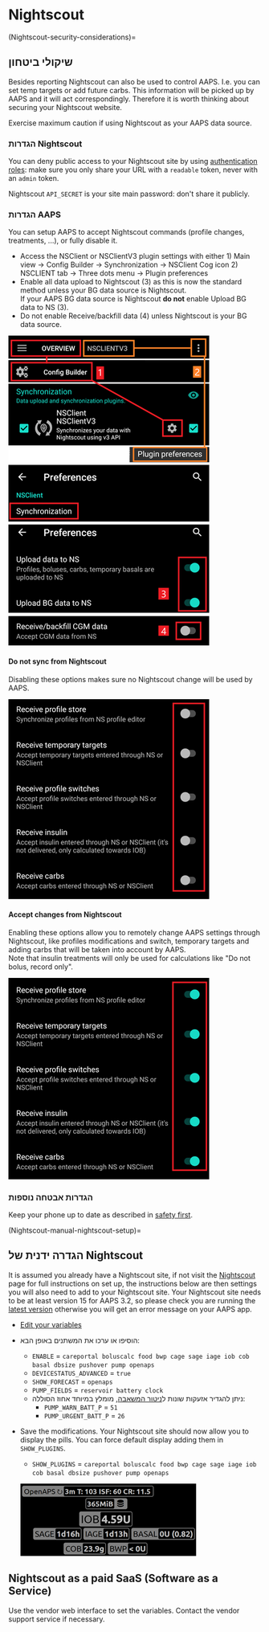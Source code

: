 # Nightscout

(Nightscout-security-considerations)=

## שיקולי ביטחון

Besides reporting Nightscout can also be used to control AAPS. I.e. you can set temp targets or add future carbs. This information will be picked up by AAPS and it will act correspondingly. Therefore it is worth thinking about securing your Nightscout website.

Exercise maximum caution if using Nightscout as your AAPS data source.

### הגדרות Nightscout

You can deny public access to your Nightscout site by using [authentication roles](https://nightscout.github.io/nightscout/security): make sure you only share your URL with a `readable` token, never with an `admin` token.

Nightscout `API_SECRET` is your site main password: don't share it publicly.

### הגדרות AAPS

You can setup AAPS to accept Nightscout commands (profile changes, treatments, ...), or fully disable it.

* Access the NSClient or NSClientV3 plugin settings with either 1) Main view -> Config Builder -> Synchronization -> NSClient Cog icon 2) NSCLIENT tab -> Three dots menu -> Plugin preferences
* Enable all data upload to Nightscout (3) as this is now the standard method unless your BG data source is Nightscout.  
  If your AAPS BG data source is Nightscout **do not** enable Upload BG data to NS (3).
* Do not enable Receive/backfill data (4) unless Nightscout is your BG data source.

![Nightscout upload only](../images/NSsafety.png)

#### Do not sync from Nightscout

Disabling these options makes sure no Nightscout change will be used by AAPS.

![Nightscout upload only](../images/NSsafety2.png)

#### Accept changes from Nightscout

Enabling these options allow you to remotely change AAPS settings through Nightscout, like profiles modifications and switch, temporary targets and adding carbs that will be taken into account by AAPS.  
Note that insulin treatments will only be used for calculations like "Do not bolus, record only".

![Nightscout upload only](../images/NSsafety3.png)

### הגדרות אבטחה נוספות

Keep your phone up to date as described in [safety first](../Getting-Started/PreparingForAaps.md#safety-first).

(Nightscout-manual-nightscout-setup)=

## הגדרה ידנית של Nightscout

It is assumed you already have a Nightscout site, if not visit the [Nightscout](http://nightscout.github.io/nightscout/new_user/) page for full instructions on set up, the instructions below are then settings you will also need to add to your Nightscout site. Your Nightscout site needs to be at least version 15 for AAPS 3.2, so please check you are running the [latest version](https://nightscout.github.io/update/update/#updating-your-site-to-the-latest-version) otherwise you will get an error message on your AAPS app.

* [Edit your variables](https://nightscout.github.io/nightscout/setup_variables/#nightscout-configuration)

* הוסיפו או ערכו את המשתנים באופן הבא:
  
  * `ENABLE` = `careportal boluscalc food bwp cage sage iage iob cob basal dbsize pushover pump openaps`
  * `DEVICESTATUS_ADVANCED` = `true`
  * `SHOW_FORECAST` = `openaps`
  * `PUMP_FIELDS` = `reservoir battery clock`
  * ניתן להגדיר אזעקות שונות ל[ניטור המשאבה](https://github.com/nightscout/cgm-remote-monitor#pump-pump-monitoring), מומלץ במיוחד אחוז הסוללה: 
    * `PUMP_WARN_BATT_P` = `51`
    * `PUMP_URGENT_BATT_P` = `26` 

* Save the modifications. Your Nightscout site should now allow you to display the pills. You can force default display adding them in `SHOW_PLUGINS`.
  
  * `SHOW_PLUGINS` = `careportal boluscalc food bwp cage sage iage iob cob basal dbsize pushover pump openaps`
  
  ![Nightscout Pills](../images/nightscout1.png)

## Nightscout as a paid SaaS (Software as a Service)

Use the vendor web interface to set the variables. Contact the vendor support service if necessary.